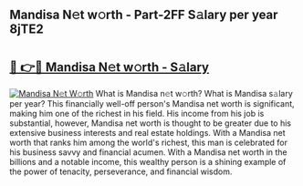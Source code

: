## Mandisa N𝚎t w𝚘rth - Part-2FF S𝚊lary per year 8jTE2

# <h2><a href="http://gc44vou.nevu.top/?p=Mandisa">🔗 👉🔴 Mandisa N𝚎t w𝚘rth - S𝚊lary</a></h2>

[![Mandisa N𝚎t W𝚘rth](https://i.imgur.com/Oavwk0R.jpeg)](http://gc44vou.nevu.top/?p=Mandisa)
What is Mandisa n𝚎t w𝚘rth? What is Mandisa s𝚊lary per year?
This financially well-off person's Mandisa net worth is significant, making him one of the richest in his field. His income from his job is substantial, however, Mandisa net worth is thought to be greater due to his extensive business interests and real estate holdings. With a Mandisa net worth that ranks him among the world's richest, this man is celebrated for his business savvy and financial acumen. With a Mandisa net worth in the billions and a notable income, this wealthy person is a shining example of the power of tenacity, perseverance, and financial wisdom.
